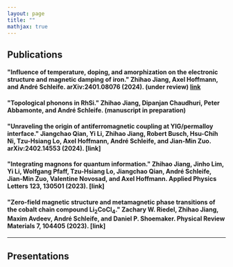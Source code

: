 ```yaml
---
layout: page
title: ""
mathjax: true
---
```


## Publications
#### "Influence of temperature, doping, and amorphization on the electronic structure and magnetic damping of iron." Zhihao Jiang, Axel Hoffmann, and André Schleife. arXiv:2401.08076 (2024). (under review) [link](https://arxiv.org/abs/2401.08076)
#### "Topological phonons in RhSi." Zhihao Jiang, Dipanjan Chaudhuri, Peter Abbamonte, and André Schleife. (manuscript in preparation) 
#### "Unraveling the origin of antiferromagnetic coupling at YIG/permalloy interface." Jiangchao Qian, Yi Li, Zhihao Jiang, Robert Busch, Hsu-Chih Ni, Tzu-Hsiang Lo, Axel Hoffmann, André Schleife, and Jian-Min Zuo. arXiv:2402.14553 (2024). [link]
#### "Integrating magnons for quantum information." Zhihao Jiang, Jinho Lim, Yi Li, Wolfgang Pfaff, Tzu-Hsiang Lo, Jiangchao Qian, André Schleife, Jian-Min Zuo, Valentine Novosad, and Axel Hoffmann. Applied Physics Letters 123, 130501 (2023). [link]
#### "Zero-field magnetic structure and metamagnetic phase transitions of the cobalt chain compound Li<sub>2</sub>CoCl<sub>4</sub>." Zachary W. Riedel, Zhihao Jiang, Maxim Avdeev, André Schleife, and Daniel P. Shoemaker. Physical Review Materials 7, 104405 (2023). [link]
---

## Presentations
